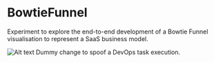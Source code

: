 # BowtieFunnel
Experiment to explore the end-to-end development of a Bowtie Funnel visualisation to represent a SaaS business model.

![Alt text](images/BowtieFunnel.gif)
Dummy change to spoof a DevOps task execution.
